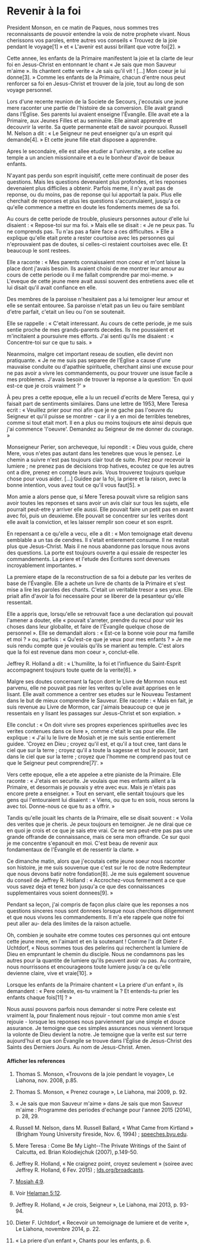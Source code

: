 # Revenir à la foi

President Monson, en ce matin de Paques, nous sommes tres reconnaissants de
pouvoir entendre la voix de notre prophete vivant. Nous cherissons vos
paroles, entre autres vos conseils « Trouvez de la joie pendant le voyage[1] »
et « L'avenir est aussi brillant que votre foi[2]. »

Cette annee, les enfants de la Primaire manifestent la joie et la clarte de
leur foi en Jesus-Christ en entonnant le chant « Je sais que mon Sauveur
m'aime ». Ils chantent cette verite « Je sais qu'il vit ! [...] Mon coeur je lui
donne[3]. » Comme les enfants de la Primaire, chacun d'entre nous peut
renforcer sa foi en Jesus-Christ et trouver de la joie, tout au long de son
voyage personnel.

Lors d'une recente reunion de la Societe de Secours, j'ecoutais une jeune mere
raconter une partie de l'histoire de sa conversion. Elle avait grandi dans
l'Église. Ses parents lui avaient enseigne l'Évangile. Elle avait ete a la
Primaire, aux Jeunes Filles et au seminaire. Elle aimait apprendre et
decouvrir la verite. Sa quete permanente etait de savoir pourquoi. Russell M.
Nelson a dit : « Le Seigneur ne peut enseigner qu'a un esprit qui demande[4].
» Et cette jeune fille etait disposee a apprendre.

Apres le secondaire, elle est allee etudier a l'universite, a ete scellee au
temple a un ancien missionnaire et a eu le bonheur d'avoir de beaux enfants.

N'ayant pas perdu son esprit inquisitif, cette mere continuait de poser des
questions. Mais les questions devenaient plus profondes, et les reponses
devenaient plus difficiles a obtenir. Parfois meme, il n'y avait pas de
reponse, ou du moins, pas de reponse qui lui apportait la paix. Plus elle
cherchait de reponses et plus les questions s'accumulaient, jusqu'a ce qu'elle
commence a mettre en doute les fondements memes de sa foi.

Au cours de cette periode de trouble, plusieurs personnes autour d'elle lui
disaient : « Repose-toi sur ma foi. » Mais elle se disait : « Je ne peux pas.
Tu ne comprends pas. Tu n'as pas a faire face a ces difficultes. » Elle a
explique qu'elle etait prete a rester courtoise avec les personnes qui
n'eprouvaient pas de doutes, si celles-ci restaient courtoises avec elle. Et
beaucoup le sont restees.

Elle a raconte : « Mes parents connaissaient mon coeur et m'ont laisse la
place dont j'avais besoin. Ils avaient choisi de me montrer leur amour au
cours de cette periode ou il me fallait comprendre par moi-meme. » L'eveque de
cette jeune mere avait aussi souvent des entretiens avec elle et lui disait
qu'il avait confiance en elle.

Des membres de la paroisse n'hesitaient pas a lui temoigner leur amour et elle
se sentait entouree. Sa paroisse n'etait pas un lieu ou faire semblant d'etre
parfait, c'etait un lieu ou l'on se soutenait.

Elle se rappelle : « C'etait interessant. Au cours de cette periode, je me
suis sentie proche de mes grands-parents decedes. Ils me poussaient et
m'incitaient a poursuivre mes efforts. J'ai senti qu'ils me disaient : «
Concentre-toi sur ce que tu sais. »

Neanmoins, malgre cet important reseau de soutien, elle devint non
pratiquante. « Je ne me suis pas separee de l'Église a cause d'une mauvaise
conduite ou d'apathie spirituelle, cherchant ainsi une excuse pour ne pas
avoir a vivre les commandements, ou pour trouver une issue facile a mes
problemes. J'avais besoin de trouver la reponse a la question: 'En quoi est-ce
que je crois vraiment ?' »

À peu pres a cette epoque, elle a lu un recueil d'ecrits de Mere Teresa, qui y
faisait part de sentiments similaires. Dans une lettre de 1953, Mere Teresa
ecrit : « Veuillez prier pour moi afin que je ne gache pas l'oeuvre du
Seigneur et qu'il puisse se montrer - car il y a en moi de terribles tenebres,
comme si tout etait mort. Il en a plus ou moins toujours ete ainsi depuis que
j'ai commence 'l'oeuvre'. Demandez au Seigneur de me donner du courage. »

Monseigneur Perier, son archeveque, lui repondit : « Dieu vous guide, chere
Mere, vous n'etes pas autant dans les tenebres que vous le pensez. Le chemin a
suivre n'est pas toujours clair tout de suite. Priez pour recevoir la lumiere
; ne prenez pas de decisions trop hatives, ecoutez ce que les autres ont a
dire, prenez en compte leurs avis. Vous trouverez toujours quelque chose pour
vous aider. [...] Guidee par la foi, la priere et la raison, avec la bonne
intention, vous avez tout ce qu'il vous faut[5]. »

Mon amie a alors pense que, si Mere Teresa pouvait vivre sa religion sans
avoir toutes les reponses et sans avoir un avis clair sur tous les sujets,
elle pourrait peut-etre y arriver elle aussi. Elle pouvait faire un petit pas
en avant avec foi, puis un deuxieme. Elle pouvait se concentrer sur les
verites dont elle avait la conviction, et les laisser remplir son coeur et son
esprit.

En repensant a ce qu'elle a vecu, elle a dit : « Mon temoignage etait devenu
semblable a un tas de cendres. Il s'etait entierement consume. Il ne restait
plus que Jesus-Christ. Mais il ne nous abandonne pas lorsque nous avons des
questions. La porte est toujours ouverte a qui essaie de respecter les
commandements. La priere et l'etude des Écritures sont devenues incroyablement
importantes. »

La premiere etape de la reconstruction de sa foi a debute par les verites de
base de l'Évangile. Elle a achete un livre de chants de la Primaire et s'est
mise a lire les paroles des chants. C'etait un veritable tresor a ses yeux.
Elle priait afin d'avoir la foi necessaire pour se liberer de la pesanteur
qu'elle ressentait.

Elle a appris que, lorsqu'elle se retrouvait face a une declaration qui
pouvait l'amener a douter, elle « pouvait s'arreter, prendre du recul pour
voir les choses dans leur globalite, et faire de l'Évangile quelque chose de
personnel ». Elle se demandait alors : « Est-ce la bonne voie pour ma famille
et moi ? » ou, parfois : « Qu'est-ce que je veux pour mes enfants ? » Je me
suis rendu compte que je voulais qu'ils se marient au temple. C'est alors que
la foi est revenue dans mon coeur », conclut-elle.

Jeffrey R. Holland a dit : « L'humilite, la foi et l'influence du Saint-Esprit
accompagnent toujours toute quete de la verite[6]. »

Malgre ses doutes concernant la façon dont le Livre de Mormon nous est
parvenu, elle ne pouvait pas nier les verites qu'elle avait apprises en le
lisant. Elle avait commence a centrer ses etudes sur le Nouveau Testament dans
le but de mieux comprendre le Sauveur. Elle raconte : « Mais en fait, je suis
revenue au Livre de Mormon, car j'aimais beaucoup ce que je ressentais en y
lisant les passages sur Jesus-Christ et son expiation. »

Elle conclut : « On doit vivre ses propres experiences spirituelles avec les
verites contenues dans ce livre », comme c'etait le cas pour elle. Elle
explique : « J'ai lu le livre de Mosiah et je me suis sentie entierement
guidee. 'Croyez en Dieu ; croyez qu'il est, et qu'il a tout cree, tant dans le
ciel que sur la terre ; croyez qu'il a toute la sagesse et tout le pouvoir,
tant dans le ciel que sur la terre ; croyez que l'homme ne comprend pas tout
ce que le Seigneur peut comprendre[7]'. »

Vers cette epoque, elle a ete appelee a etre pianiste de la Primaire. Elle
raconte : « J'etais en securite. Je voulais que mes enfants aillent a la
Primaire, et desormais je pouvais y etre avec eux. Mais je n'etais pas encore
prete a enseigner. » Tout en servant, elle sentait toujours que les gens qui
l'entouraient lui disaient : « Viens, ou que tu en sois, nous serons la avec
toi. Donne-nous ce que tu as a offrir. »

Tandis qu'elle jouait les chants de la Primaire, elle se disait souvent : «
Voila des verites que je cheris. Je peux toujours en temoigner. Je ne dirai
que ce en quoi je crois et ce que je sais etre vrai. Ce ne sera peut-etre pas
pas une grande offrande de connaissance, mais ce sera mon offrande. Ce sur
quoi je me concentre s'epanouit en moi. C'est beau de revenir aux fondamentaux
de l'Évangile et de ressentir la clarte. »

Ce dimanche matin, alors que j'ecoutais cette jeune soeur nous raconter son
histoire, je me suis souvenue que c'est sur le roc de notre Redempteur que
nous devons batir notre fondation[8]. Je me suis egalement souvenue du conseil
de Jeffrey R. Holland : « Accrochez-vous fermement a ce que vous savez deja et
tenez bon jusqu'a ce que des connaissances supplementaires vous soient
donnees[9]. »

Pendant sa leçon, j'ai compris de façon plus claire que les reponses a nos
questions sinceres nous sont donnees lorsque nous cherchons diligemment et que
nous vivons les commandements. Il m'a ete rappele que notre foi peut aller au-
dela des limites de la raison actuelle.

Oh, combien je souhaite etre comme toutes ces personnes qui ont entoure cette
jeune mere, en l'aimant et en la soutenant ! Comme l'a dit Dieter F. Uchtdorf,
« Nous sommes tous des pelerins qui recherchent la lumiere de Dieu en
empruntant le chemin du disciple. Nous ne condamnons pas les autres pour la
quantite de lumiere qu'ils peuvent avoir ou pas. Au contraire, nous
nourrissons et encourageons toute lumiere jusqu'a ce qu'elle devienne claire,
vive et vraie[10]. »

Lorsque les enfants de la Primaire chantent « La priere d'un enfant », ils
demandent : « Pere celeste, es-tu vraiment la ? Et entends-tu prier les
enfants chaque fois[11] ? »

Nous aussi pouvons parfois nous demander si notre Pere celeste est vraiment
la, pour finalement nous rejouir - tout comme mon amie s'est rejouie - lorsque
les reponses nous parviennent par une simple et douce assurance. Je temoigne
que ces simples assurances nous viennent lorsque la volonte de Dieu devient la
notre. Je temoigne que la verite est sur terre aujourd'hui et que son Évangile
se trouve dans l'Église de Jesus-Christ des Saints des Derniers Jours. Au nom
de Jesus-Christ. Amen.

#### Afficher les references

  1.  Thomas S. Monson, «Trouvons de la joie pendant le voyage», Le Liahona, nov. 2008, p.85.

  2.  Thomas S. Monson, « Prenez courage », Le Liahona, mai 2009, p. 92.

  3.  « Je sais que mon Sauveur m'aime » dans Je sais que mon Sauveur m'aime : Programme des periodes d'echange pour l'annee 2015 (2014), p. 28, 29.

  4.  Russell M. Nelson, dans M. Russell Ballard, « What Came from Kirtland » (Brigham Young University fireside, Nov. 6, 1994) ; [speeches.byu.edu](http://speeches.byu.edu/talks/m-russell-ballard_came-kirtland/).

  5.  Mere Teresa : Come Be My Light--The Private Writings of the Saint of Calcutta, ed. Brian Kolodiejchuk (2007), p.149-50.

  6.  Jeffrey R. Holland, « Ne craignez point, croyez seulement » (soiree avec Jeffrey R. Holland, 6 Fev. 2015) ; [lds.org/broadcasts](http://www.lds.org/broadcasts/article/evening-with-a-general-authority/2015/02/helping-with-the-real-issues?lang=eng).

  7.  [Mosiah 4:9](https://www.lds.org/scriptures/bofm/mosiah/4.9?lang=fra#8).

  8.  Voir [Helaman 5:12](https://www.lds.org/scriptures/bofm/hel/5.12?lang=fra#11).

  9.  Jeffrey R. Holland, « Je crois, Seigneur », Le Liahona, mai 2013, p. 93-94.

  10.  Dieter F. Uchtdorf, « Recevoir un temoignage de lumiere et de verite », Le Liahona, novembre 2014, p. 22.

  11.  « La priere d'un enfant », Chants pour les enfants, p. 6.


